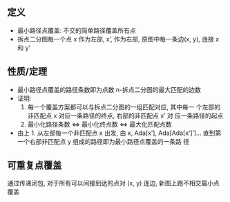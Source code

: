 ## 定义
* 最小路径点覆盖: 不交的简单路径覆盖所有点
* 拆点二分图每一个点 x 作为左部, x’, 作为右部, 原图中每一条边(x, y), 连接 x 和 y’ 
## 性质/定理
* 最小路径点覆盖的路径条数即为点数 n-拆点二分图的最大匹配的边数
* 证明:
	1. 每一个覆盖方案都可以与拆点二分图的一组匹配对应, 其中每一
个左部的非匹配点 x 对应一条路径的终点, 右部的非匹配点 x’ 对
应一条路径的起点
	2. 最小化路径条数 ⇔ 最小化终点数 ⇔ 最大化匹配点数
* 由上 1. 从左部每一个非匹配点 x 出发, 由 x, Ada[x’], Ada[Ada[x’]’]...
直到第一个右部非匹配点 y 组成的路径即为最小路径点覆盖的一条路
径
## 可重复点覆盖
通过传递闭包, 对于所有可以间接到达的点对 (x, y) 连边, 新图上跑不相交最小点覆盖
